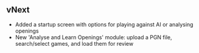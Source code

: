## vNext
- Added a startup screen with options for playing against AI or analysing openings
- New 'Analyse and Learn Openings' module: upload a PGN file, search/select games, and load them for review 